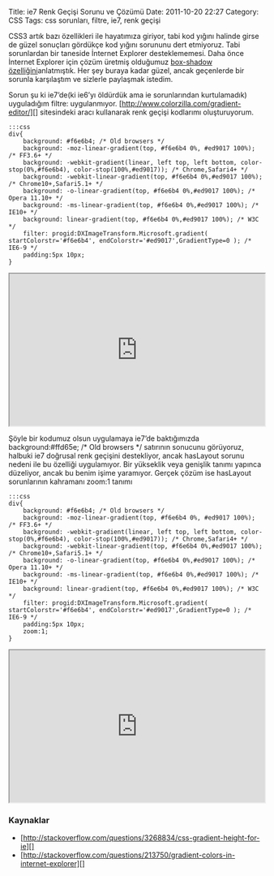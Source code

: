 Title: ie7 Renk Geçişi Sorunu ve Çözümü
Date: 2011-10-20 22:27
Category: CSS
Tags: css sorunları, filtre, ie7, renk geçişi

CSS3 artık bazı özellikleri ile hayatımıza giriyor, tabi kod yığını
halinde girse de güzel sonuçları gördükçe kod yığını sorununu dert
etmiyoruz. Tabi sorunlardan bir taneside İnternet Explorer
desteklememesi. Daha önce İnternet Explorer için çözüm üretmiş olduğumuz
[box-shadow özelliğini][]anlatmıştık. Her şey buraya kadar güzel, ancak
geçenlerde bir sorunla karşılaştım ve sizlerle paylaşmak istedim.

Sorun şu ki ie7’de(ki ie6’yı öldürdük ama ie sorunlarından kurtulamadık)
uyguladığım filtre: uygulanmıyor.
[http://www.colorzilla.com/gradient-editor/][] sitesindeki aracı
kullanarak renk geçişi kodlarımı oluşturuyorum.

	:::css
	div{
	    background: #f6e6b4; /* Old browsers */
	    background: -moz-linear-gradient(top, #f6e6b4 0%, #ed9017 100%); /* FF3.6+ */
	    background: -webkit-gradient(linear, left top, left bottom, color-stop(0%,#f6e6b4), color-stop(100%,#ed9017)); /* Chrome,Safari4+ */
	    background: -webkit-linear-gradient(top, #f6e6b4 0%,#ed9017 100%); /* Chrome10+,Safari5.1+ */
	    background: -o-linear-gradient(top, #f6e6b4 0%,#ed9017 100%); /* Opera 11.10+ */
	    background: -ms-linear-gradient(top, #f6e6b4 0%,#ed9017 100%); /* IE10+ */
	    background: linear-gradient(top, #f6e6b4 0%,#ed9017 100%); /* W3C */
	    filter: progid:DXImageTransform.Microsoft.gradient( startColorstr='#f6e6b4', endColorstr='#ed9017',GradientType=0 ); /* IE6-9 */
	    padding:5px 10px;
	}
	
<iframe style="width: 100%; height: 300px" src="http://jsfiddle.net/fatihhayri/S9eB2/embedded/result,html,css"></iframe>

Şöyle bir kodumuz olsun uygulamaya ie7’de baktığımızda background:#ffd65e; /* Old browsers */ satırının sonucunu görüyoruz, halbuki ie7
doğrusal renk geçişini destekliyor, ancak hasLayout sorunu nedeni ile bu
özelliği uygulamıyor. Bir yükseklik veya genişlik tanımı yapınca
düzeliyor, ancak bu benim işime yaramıyor. Gerçek çözüm ise hasLayout
sorunlarının kahramanı zoom:1 tanımı

	:::css
	div{
	    background: #f6e6b4; /* Old browsers */
	    background: -moz-linear-gradient(top, #f6e6b4 0%, #ed9017 100%); /* FF3.6+ */
	    background: -webkit-gradient(linear, left top, left bottom, color-stop(0%,#f6e6b4), color-stop(100%,#ed9017)); /* Chrome,Safari4+ */
	    background: -webkit-linear-gradient(top, #f6e6b4 0%,#ed9017 100%); /* Chrome10+,Safari5.1+ */
	    background: -o-linear-gradient(top, #f6e6b4 0%,#ed9017 100%); /* Opera 11.10+ */
	    background: -ms-linear-gradient(top, #f6e6b4 0%,#ed9017 100%); /* IE10+ */
	    background: linear-gradient(top, #f6e6b4 0%,#ed9017 100%); /* W3C */
	    filter: progid:DXImageTransform.Microsoft.gradient( startColorstr='#f6e6b4', endColorstr='#ed9017',GradientType=0 ); /* IE6-9 */
	    padding:5px 10px;
	    zoom:1;
	}
	
<iframe style="width: 100%; height: 300px" src="http://jsfiddle.net/fatihhayri/ReFgk/1/embedded/result,html,css"></iframe>

### Kaynaklar

-   [http://stackoverflow.com/questions/3268834/css-gradient-height-for-ie][]
-   [http://stackoverflow.com/questions/213750/gradient-colors-in-internet-explorer][]

  [box-shadow özelliğini]: http://www.fatihhayrioglu.com/kutulara-golge-vermek-box-shadow/
  [http://www.colorzilla.com/gradient-editor/]: http://www.colorzilla.com/gradient-editor/
  [http://stackoverflow.com/questions/3268834/css-gradient-height-for-ie]: http://stackoverflow.com/questions/3268834/css-gradient-height-for-ie
  [http://stackoverflow.com/questions/213750/gradient-colors-in-internet-explorer]: http://stackoverflow.com/questions/213750/gradient-colors-in-internet-explorer

